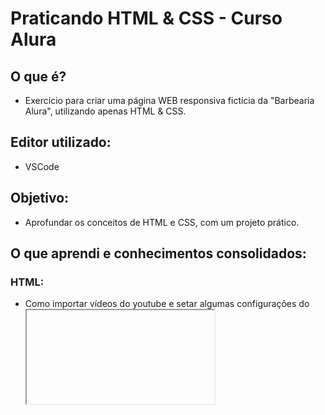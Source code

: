 # Praticando HTML & CSS - Curso Alura

## O que é? 
  - Exercício para criar uma página WEB responsiva fictícia da "Barbearia Alura", utilizando apenas HTML & CSS.

## Editor utilizado: 
  - VSCode

## Objetivo:
  - Aprofundar os conceitos de HTML e CSS, com um projeto prático.
  
## O que aprendi e conhecimentos consolidados: 

### HTML:
  - Como importar vídeos do youtube e setar algumas configurações do __*<iframe>*__;
  - Como importar um mapa diretamente do GoogleMaps e configurar o __*<iframe>*__;
  - Criar uma lista de produtos com título semântico __*h2*__;
  - A importância de utilizar dentro de nossas tags o __*alt*__ para tornar o site mais acessível e ajudar em nosso SEO;
  - Criação de um formulário que exija *placeholders* em seus __*<inputs>*__, como algumas informações obrigatórias, como: nome e sobrenome, e-mail, telefone, mensagem;
  - Dentro do formulário de contato utilizamos a tag __*<fieldset>__* onde o usuário pode selecionar a forma de contato;
  - Criar um **checkbox** com a __*tag fieldset com: select e option*__;
  - Criar uma tabela com as __*tags: table, thead, tr th, tbody, tr td*__;
  
### CSS:
  - Um pouco mais sobre __*@media-queries*__;
  - Utilização de **vh na viewport**;
  - Aplicação prática de alguns tipos de **display, como inline, inline-block, block, flex**;
  - Criação de um container utilizando __*max-width*__;
  - Estilização de tabelas;
  - **Formulários** com textareas utilizando *resize* estipulado por nós, no caso: *vertical*;
  - Utilizar __*:before, :after e :nth-child(n)*__;
  - Fazer o efeito de __*:hover*__ ser mais suave usando tempo em "ms" em nossa __*transition*__;
  - **Importar fontes** do Google;
  - **Resetar nosso CSS**;
  
## Contribuições
Pull requests são bem-vindo. Para maiores alterações favor abrir uma issue para conversarmos.
Caso tenha algo que possa ser melhorado, não hesite em me contatar :smile:

## License
[RESET-CSS v2.0 | 20110126 | License: none (public domain)](http://meyerweb.com/eric/tools/css/reset/)
